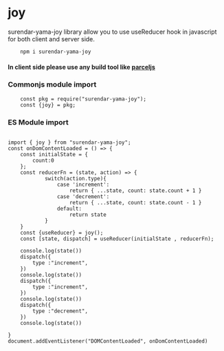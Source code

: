 # joy

surendar-yama-joy library allow you to use useReducer hook in javascript for both client and server side.

```
    npm i surendar-yama-joy
```

####  In client side please use any build tool like [parceljs](https://parceljs.org/)
### Commonjs module import
```
    const pkg = require("surendar-yama-joy");
    const {joy} = pkg;
```

### ES Module import 
```

import { joy } from "surendar-yama-joy";
const onDomContentLoaded = () => {
    const initialState = {
        count:0
    };
    const reducerFn = (state, action) => {
            switch(action.type){
                case 'increment':
                    return { ...state, count: state.count + 1 }
                case 'decrement':
                    return { ...state, count: state.count - 1 }
                default:
                    return state
            }
    }
    const {useReducer} = joy();
    const [state, dispatch] = useReducer(initialState , reducerFn);

    console.log(state())
    dispatch({
        type :"increment",
    })
    console.log(state())
    dispatch({
        type :"increment",
    })
    console.log(state())
    dispatch({
        type :"decrement",
    })
    console.log(state())

}
document.addEventListener("DOMContentLoaded", onDomContentLoaded)
```